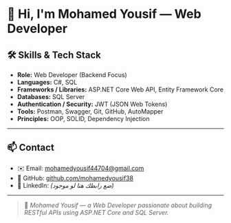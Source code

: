 # 👋 Hi, I'm Mohamed Yousif — Web Developer

## 🛠️ Skills & Tech Stack
- **Role:** Web Developer (Backend Focus)
- **Languages:** C#, SQL
- **Frameworks / Libraries:** ASP.NET Core Web API, Entity Framework Core
- **Databases:** SQL Server
- **Authentication / Security:** JWT (JSON Web Tokens)
- **Tools:** Postman, Swagger, Git, GitHub, AutoMapper
- **Principles:** OOP, SOLID, Dependency Injection

---

## 📫 Contact
- ✉️ Email: mohamedyousif44704@gmail.com  
- 🔗 GitHub: [github.com/mohamedyousif38](https://github.com/mohamedyousif38)  
- 💼 LinkedIn: *(ضع رابطك هنا لو موجود)*  

---

> 🔎 *Mohamed Yousif — a Web Developer passionate about building RESTful APIs using ASP.NET Core and SQL Server.*

